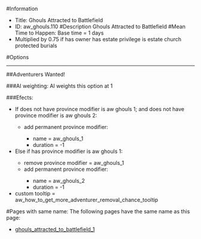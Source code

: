 #Information
 - Title: Ghouls Attracted to Battlefield
 - ID: aw_ghouls.110
#Description
Ghouls Attracted to Battlefield
#Mean Time to Happen:
Base time = 1 days
 - Multiplied by 0.75 if has owner has estate privilege is estate church protected burials

#Options

___
##Adventurers Wanted!

###AI weighting:
AI weights this option at 1


###Efects:<ul><li>If does not have province modifier is aw ghouls 1; and does not have province modifier is aw ghouls 2:</li><ul><li>add permanent province modifier:</li><ul><li>name = aw_ghouls_1</li><li>duration = -1</li></ul></ul><li>Else if has province modifier is aw ghouls 1:</li><ul><li>remove province modifier = aw_ghouls_1</li><li>add permanent province modifier:</li><ul><li>name = aw_ghouls_2</li><li>duration = -1</li></ul></ul><li>custom tooltip = aw_how_to_get_more_adventurer_removal_chance_tooltip</li></ul>


#Pages with same name:
The following pages have the same name as this page:
 - [ghouls_attracted_to_battlefield_1](ghouls_attracted_to_battlefield_1.md)
